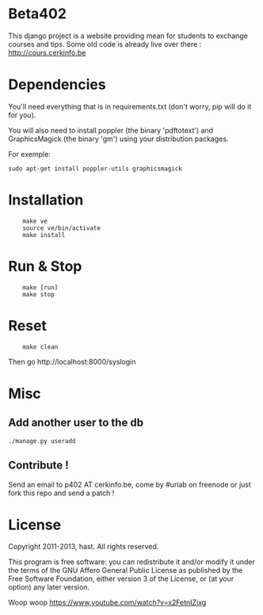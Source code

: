 Beta402
=======

This django project is a website providing mean for students to exchange courses and tips.
Some old code is already live over there : http://cours.cerkinfo.be

Dependencies
============

You'll need everything that is in requirements.txt (don't worry, pip will do it for you).

You will also need to install poppler (the binary 'pdftotext') and GraphicsMagick (the binary 'gm') using your distribution packages.

For exemple:

    sudo apt-get install poppler-utils graphicsmagick

Installation
============

		make ve
		source ve/bin/activate
		make install

Run & Stop
==========

		make [run]
		make stop

Reset
=====

		make clean

Then go http://localhost:8000/syslogin

Misc
====

Add another user to the db
--------------------------

	./manage.py useradd

Contribute !
------------

Send an email to p402 AT cerkinfo.be, come by #urlab on freenode or just fork this repo and send a patch !


License
=======

Copyright 2011-2013, hast. All rights reserved.

This program is free software: you can redistribute it and/or modify
it under the terms of the GNU Affero General Public License as
published by the Free Software Foundation, either version 3 of the
License, or (at your option) any later version.


Woop woop https://www.youtube.com/watch?v=x2FetnIZjxg

